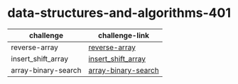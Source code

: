 # data-structures-and-algorithms-401


|challenge|challenge-link|
|----------|-----------|
|reverse-array|[reverse-array](https://github.com/FarahJamal/data-structures-and-algorithms-401/tree/main/array-reverse)|
|insert_shift_array|[insert_shift_array](https://github.com/FarahJamal/data-structures-and-algorithms-401/tree/main/array-insert-shift)|
|array-binary-search|[array-binary-search](https://github.com/FarahJamal/data-structures-and-algorithms-401/tree/main/array-binary-search)|
